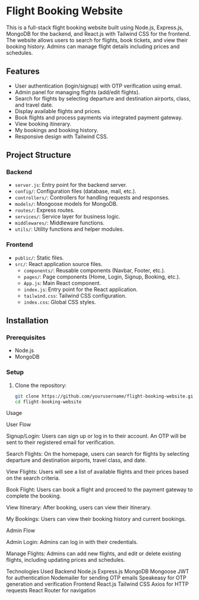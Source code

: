 # Flight Booking Website

This is a full-stack flight booking website built using Node.js, Express.js, MongoDB for the backend, and React.js with Tailwind CSS for the frontend. The website allows users to search for flights, book tickets, and view their booking history. Admins can manage flight details including prices and schedules.

## Features

- User authentication (login/signup) with OTP verification using email.
- Admin panel for managing flights (add/edit flights).
- Search for flights by selecting departure and destination airports, class, and travel date.
- Display available flights and prices.
- Book flights and process payments via integrated payment gateway.
- View booking itinerary.
- My bookings and booking history.
- Responsive design with Tailwind CSS.

## Project Structure

### Backend

- `server.js`: Entry point for the backend server.
- `config/`: Configuration files (database, mail, etc.).
- `controllers/`: Controllers for handling requests and responses.
- `models/`: Mongoose models for MongoDB.
- `routes/`: Express routes.
- `services/`: Service layer for business logic.
- `middlewares/`: Middleware functions.
- `utils/`: Utility functions and helper modules.

### Frontend

- `public/`: Static files.
- `src/`: React application source files.
  - `components/`: Reusable components (Navbar, Footer, etc.).
  - `pages/`: Page components (Home, Login, Signup, Booking, etc.).
  - `App.js`: Main React component.
  - `index.js`: Entry point for the React application.
  - `tailwind.css`: Tailwind CSS configuration.
  - `index.css`: Global CSS styles.

## Installation

### Prerequisites

- Node.js
- MongoDB

### Setup

1. Clone the repository:
   ```bash
   git clone https://github.com/yourusername/flight-booking-website.git
   cd flight-booking-website


Usage

User Flow


Signup/Login: Users can sign up or log in to their account. An OTP will be sent to their registered email for verification.

Search Flights: On the homepage, users can search for flights by selecting departure and destination airports, travel class, and date.

View Flights: Users will see a list of available flights and their prices based on the search criteria.

Book Flight: Users can book a flight and proceed to the payment gateway to complete the booking.

View Itinerary: After booking, users can view their itinerary.

My Bookings: Users can view their booking history and current bookings.


Admin Flow

Admin Login: Admins can log in with their credentials.

Manage Flights: Admins can add new flights, and edit or delete existing flights, including updating prices and schedules.


Technologies Used
Backend
Node.js
Express.js
MongoDB
Mongoose
JWT for authentication
Nodemailer for sending OTP emails
Speakeasy for OTP generation and verification
Frontend
React.js
Tailwind CSS
Axios for HTTP requests
React Router for navigation
